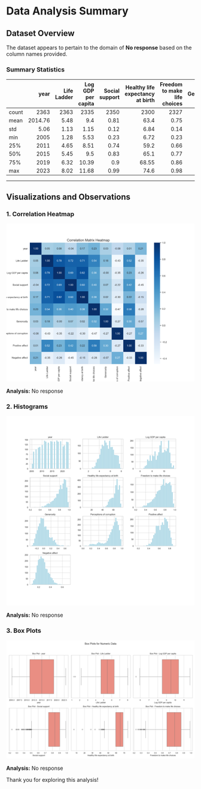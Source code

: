 
# Data Analysis Summary

## Dataset Overview
The dataset appears to pertain to the domain of **No response** based on the column names provided.

### Summary Statistics
|       |    year |   Life Ladder |   Log GDP per capita |   Social support |   Healthy life expectancy at birth |   Freedom to make life choices |   Generosity |   Perceptions of corruption |   Positive affect |   Negative affect |
|:------|--------:|--------------:|---------------------:|-----------------:|-----------------------------------:|-------------------------------:|-------------:|----------------------------:|------------------:|------------------:|
| count | 2363    |       2363    |              2335    |          2350    |                            2300    |                        2327    |      2282    |                     2238    |           2339    |           2347    |
| mean  | 2014.76 |          5.48 |                 9.4  |             0.81 |                              63.4  |                           0.75 |         0    |                        0.74 |              0.65 |              0.27 |
| std   |    5.06 |          1.13 |                 1.15 |             0.12 |                               6.84 |                           0.14 |         0.16 |                        0.18 |              0.11 |              0.09 |
| min   | 2005    |          1.28 |                 5.53 |             0.23 |                               6.72 |                           0.23 |        -0.34 |                        0.04 |              0.18 |              0.08 |
| 25%   | 2011    |          4.65 |                 8.51 |             0.74 |                              59.2  |                           0.66 |        -0.11 |                        0.69 |              0.57 |              0.21 |
| 50%   | 2015    |          5.45 |                 9.5  |             0.83 |                              65.1  |                           0.77 |        -0.02 |                        0.8  |              0.66 |              0.26 |
| 75%   | 2019    |          6.32 |                10.39 |             0.9  |                              68.55 |                           0.86 |         0.09 |                        0.87 |              0.74 |              0.33 |
| max   | 2023    |          8.02 |                11.68 |             0.99 |                              74.6  |                           0.98 |         0.7  |                        0.98 |              0.88 |              0.7  |

---

## Visualizations and Observations

### 1. Correlation Heatmap
![Correlation Heatmap](./correlation_heatmap.png)

**Analysis:**
No response

### 2. Histograms
![Histograms](./histograms.png)

**Analysis:**
No response

### 3. Box Plots
![Box Plots](./box_plots.png)

**Analysis:**
No response

Thank you for exploring this analysis!
